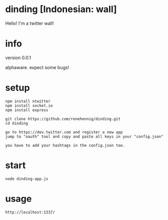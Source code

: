 dinding [Indonesian: wall]
=======

Hello! I'm a twitter wall!

info
=====
version 0.0.1

alphaware. expect some bugs!


setup
=====

	npm install ntwitter
	npm install socket.io
	npm install express

	git clone https://github.com/renehennig/dinding.git
	cd dinding
	
	go to https://dev.twitter.com and register a new app
	jump to "oauth" tool and copy and paste all keys in your "config.json"
	
	you have to add your hashtags in the config.json too.

start
=====
	
	node dinding-app.js
		
usage
=====

	http://localhost:1337/